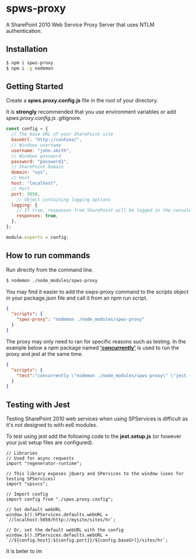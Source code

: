 # spws-proxy

A SharePoint 2010 Web Service Proxy Server that uses NTLM authentication.


## Installation

```bash
$ npm i spws-proxy
$ npm i -g nodemon
```

## Getting Started

Create a **spws.proxy.config.js** file in the root of your directory.

It is **strongly** recommended that you use environment variables or add *spws.proxy.config.js* .gitignore.

```javascript
const config = {
  // The base URL of your SharePoint site
  baseUrl: "http://contoso/",
  // Windows username
  username: "john.smith",
  // Windows password
  password: "password1",
  // SharePoint Domain
  domain: "xyz",
  // Host
  host: "localhost",
  // Port
  port: 3050,
    // Object containing logging options
  logging: {
    // If true, responses from SharePoint will be logged in the console
    responses: true,
  },
};

module.exports = config;
```

## How to run commands

Run directly from the command line.

```bash
$ nodemon ./node_modules/spws-proxy
```

You may find it easier to add the swps-proxy command to the scripts object in your package.json file and call it from an npm run script.

```json
{
  "scripts": {
    "spws-proxy": "nodemon ./node_modules/spws-proxy"
  }
}
```

The proxy may only need to ran for specific reasons such as testing. In the example below a npm package named **['concurrently'](https://www.npmjs.com/package/concurrently)** is used to run the proxy and jest at the same time.

```json
{
  "scripts": {
    "test":"concurrently \"nodemon ./node_modules/spws-proxy\" \"jest --watch\"",
  }
}
```

## Testing with Jest

Testing SharePoint 2010 web services when using SPServices is difficult as it's not designed to with es6 modules.

To test using jest add the following code to the **jest.setup.js** (or however your just setup files are configured).

```
// Libraries
// Used for async requests
import "regenerator-runtime";

// This library exposes jQuery and SPervices to the window (uses for testing SPServices)
import "spsvcs";

// Import config
import config from "./spws.proxy.config";

// Set default webURL
window.$().SPServices.defaults.webURL = `//localhost:5050/http://mysite/sites/hr`;

// Or, set the default webURL with the config
window.$().SPServices.defaults.webURL = `//${config.host}:${config.port}}/${config.baseUrl}/sites/hr`;

```

It is beter to im